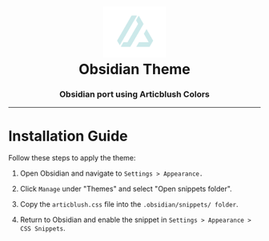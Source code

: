 <h1 align="center">
	<img src="https://github.com/articblush/.github/blob/main/src/articblush56.png" width="25%" alt="Logo"/><br/>
	Obsidian Theme</a>
  </h1>

 <h3 align="center">Obsidian port using Articblush Colors</h3>
 
 ----

# Installation Guide

Follow these steps to apply the theme:

1. Open Obsidian and navigate to `Settings > Appearance.`

2. Click `Manage` under "Themes" and select "Open snippets folder".

3. Copy the `articblush.css` file into the `.obsidian/snippets/ folder`.

4. Return to Obsidian and enable the snippet in `Settings > Appearance > CSS Snippets`.

